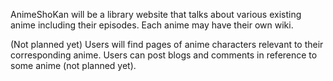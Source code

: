 AnimeShoKan will be a library website that talks about various existing anime including their episodes. 
Each anime may have their own wiki.

(Not planned yet)
Users will find pages of anime characters relevant to their corresponding anime.
Users can post blogs and comments in reference to some anime (not planned yet).